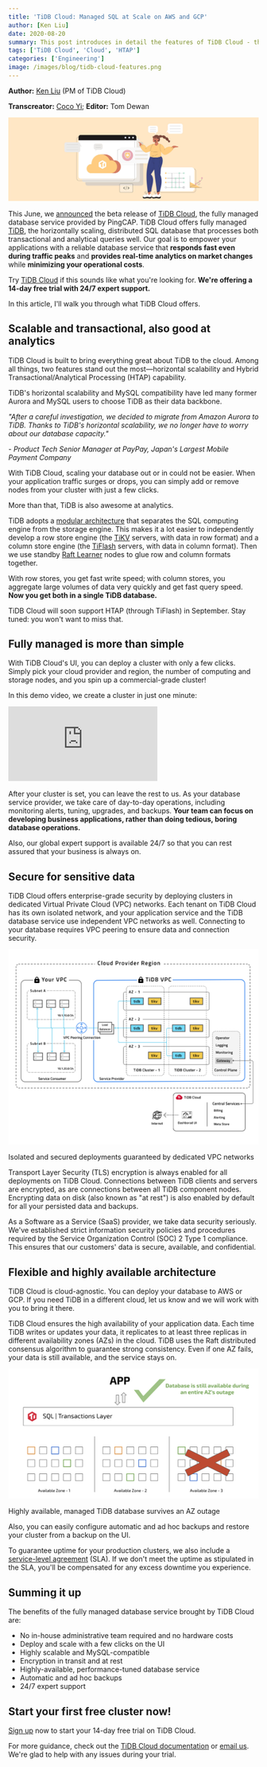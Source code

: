 ```yaml
---
title: 'TiDB Cloud: Managed SQL at Scale on AWS and GCP'
author: [Ken Liu]
date: 2020-08-20
summary: This post introduces in detail the features of TiDB Cloud - the fully managed, horizontally scaling, cloud-native, distributed SQL database in the cloud.
tags: ['TiDB Cloud', 'Cloud', 'HTAP']
categories: ['Engineering']
image: /images/blog/tidb-cloud-features.png
---
```


**Author:** [Ken Liu](https://github.com/iamxy) (PM of TiDB Cloud)

**Transcreator:** [Coco Yi](https://github.com/yikeke); **Editor:** Tom Dewan

![TiDB Cloud Features](media/tidb-cloud-features.png)

This June, we [announced](https://pingcap.com/blog/announcing-tidb-as-a-service-fully-managed-tidb-offering/) the beta release of [TiDB Cloud](https://pingcap.com/products/tidbcloud), the fully managed database service provided by PingCAP. TiDB Cloud offers fully managed [TiDB](https://docs.pingcap.com/tidb/stable/overview), the horizontally scaling, distributed SQL database that processes both transactional and analytical queries well. Our goal is to empower your applications with a reliable database service that **responds fast even during traffic peaks** and **provides real-time analytics on market changes** while **minimizing your operational costs**.

Try [TiDB Cloud](https://pingcap.com/products/tidbcloud/trial) if this sounds like what you're looking for. **We're offering a 14-day free trial with 24/7 expert support.**

In this article, I'll walk you through what TiDB Cloud offers.

## Scalable and transactional, also good at analytics

TiDB Cloud is built to bring everything great about TiDB to the cloud. Among all things, two features stand out the most—horizontal scalability and Hybrid Transactional/Analytical Processing (HTAP) capability.

TiDB's horizontal scalability and MySQL compatibility have led many former Aurora and MySQL users to choose TiDB as their data backbone.

*"After a careful investigation, we decided to migrate from Amazon Aurora to TiDB. Thanks to TiDB's horizontal scalability, we no longer have to worry about our database capacity."*

*- Product Tech Senior Manager at PayPay, Japan's Largest Mobile Payment Company*

With TiDB Cloud, scaling your database out or in could not be easier. When your application traffic surges or drops, you can simply add or remove nodes from your cluster with just a few clicks.

More than that, TiDB is also awesome at analytics.

TiDB adopts a [modular architecture](https://pingcap.com/blog/how-tidb-htap-makes-truly-hybrid-workloads-possible#modular-architecture) that separates the SQL computing engine from the storage engine. This makes it a lot easier to independently develop a row store engine (the [TiKV](https://tikv.org/) servers, with data in row format) and a column store engine (the [TiFlash](https://docs.pingcap.com/tidb/stable/tiflash-overview) servers, with data in column format). Then we use standby [Raft Learner](https://etcd.io/docs/v3.3.12/learning/learner/#raft-learner) nodes to glue row and column formats together.

With row stores, you get fast write speed; with column stores, you aggregate large volumes of data very quickly and get fast query speed. **Now you get both in a single TiDB database.**

TiDB Cloud will soon support HTAP (through TiFlash) in September. Stay tuned: you won't want to miss that.

## Fully managed is more than simple

With TiDB Cloud's UI, you can deploy a cluster with only a few clicks. Simply pick your cloud provider and region, the number of computing and storage nodes, and you spin up a commercial-grade cluster!

In this demo video, we create a cluster in just one minute:

<iframe id="youtube-video" title="Create a Cluster in TiDB Cloud" src="https://www.youtube.com/embed/uGRoKiETSUU?rel=0" frameborder="0" allowfullscreen="allowfullscreen" mozallowfullscreen="mozallowfullscreen" msallowfullscreen="msallowfullscreen" oallowfullscreen="oallowfullscreen" webkitallowfullscreen="webkitallowfullscreen"></iframe>

After your cluster is set, you can leave the rest to us. As your database service provider, we take care of day-to-day operations, including monitoring alerts, tuning, upgrades, and backups. **Your team can focus on developing business applications, rather than doing tedious, boring database operations.**

Also, our global expert support is available 24/7 so that you can rest assured that your business is always on.

## Secure for sensitive data

TiDB Cloud offers enterprise-grade security by deploying clusters in dedicated Virtual Private Cloud (VPC) networks. Each tenant on TiDB Cloud has its own isolated network, and your application service and the TiDB database service use independent VPC networks as well. Connecting to your database requires VPC peering to ensure data and connection security.

![Isolated and secured deployments guaranteed by dedicated VPC networks](media/dedicated-vpc-networks-in-tidb-cloud.png)
<div class="caption-center"> Isolated and secured deployments guaranteed by dedicated VPC networks </div>

Transport Layer Security (TLS) encryption is always enabled for all deployments on TiDB Cloud. Connections between TiDB clients and servers are encrypted, as are connections between all TiDB component nodes. Encrypting data on disk (also known as "at rest") is also enabled by default for all your persisted data and backups.

As a Software as a Service (SaaS) provider, we take data security seriously. We've established strict information security policies and procedures required by the Service Organization Control (SOC) 2 Type 1 compliance. This ensures that our customers' data is secure, available, and confidential.

## Flexible and highly available architecture

TiDB Cloud is cloud-agnostic. You can deploy your database to AWS or GCP. If you need TiDB in a different cloud, let us know and we will work with you to bring it there.

TiDB Cloud ensures the high availability of your application data. Each time TiDB writes or updates your data, it replicates to at least three replicas in different availability zones (AZs) in the cloud. TiDB uses the Raft distributed consensus algorithm to guarantee strong consistency. Even if one AZ fails, your data is still available, and the service stays on.

![Highly available, managed TiDB database survives an AZ outage](media/tidb-cloud-survives-an-az-outage.png)
<div class="caption-center"> Highly available, managed TiDB database survives an AZ outage </div>

Also, you can easily configure automatic and ad hoc backups and restore your cluster from a backup on the UI.

To guarantee uptime for your production clusters, we also include a [service-level agreement](https://docs.pingcap.com/tidbcloud/beta/service-level-agreement) (SLA). If we don't meet the uptime as stipulated in the SLA, you'll be compensated for any excess downtime you experience.

## Summing it up

The benefits of the fully managed database service brought by TiDB Cloud are:

- No in-house administrative team required and no hardware costs
- Deploy and scale with a few clicks on the UI
- Highly scalable and MySQL-compatible
- Encryption in transit and at rest
- Highly-available, performance-tuned database service
- Automatic and ad hoc backups
- 24/7 expert support

## Start your first free cluster now!

[Sign up](https://pingcap.com/products/tidbcloud/trial) now to start your 14-day free trial on TiDB Cloud.

For more guidance, check out the [TiDB Cloud documentation](https://docs.pingcap.com/tidbcloud/beta) or [email us](mailto:info@pingcap.com). We're glad to help with any issues during your trial.
